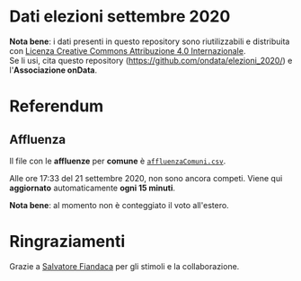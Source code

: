# Dati elezioni settembre 2020

**Nota bene**: i dati presenti in questo repository sono riutilizzabili e distribuita con [Licenza Creative Commons Attribuzione 4.0 Internazionale](https://creativecommons.org/licenses/by/4.0/deed.it).<br>
Se li usi, cita questo repository (https://github.com/ondata/elezioni_2020/) e l'**Associazione onData**.

# Referendum

## Affluenza

Il file con le **affluenze** per **comune** è [`affluenzaComuni.csv`](https://github.com/ondata/elezioni_2020/raw/master/referendum/output/affluenzaComuni.csv).

Alle ore 17:33 del 21 settembre 2020, non sono ancora competi. Viene qui **aggiornato** automaticamente **ogni 15 minuti**.

**Nota bene**: al momento non è conteggiato il voto all'estero.

# Ringraziamenti

Grazie a [Salvatore Fiandaca](https://twitter.com/totofiandaca) per gli stimoli e la collaborazione.
